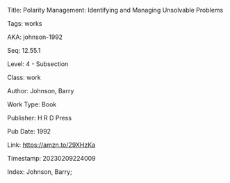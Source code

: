 Title:  Polarity Management: Identifying and Managing Unsolvable Problems

Tags:   works

AKA:    johnson-1992

Seq:    12.55.1

Level:  4 - Subsection

Class:  work

Author: Johnson, Barry

Work Type: Book

Publisher: H R D Press

Pub Date: 1992

Link:   https://amzn.to/29XHzKa

Timestamp: 20230209224009

Index:  Johnson, Barry; 
